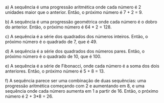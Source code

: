 a) A sequência é uma progressão aritmética onde cada número é 2 unidades maior que o anterior. Então, o próximo número é 7 + 2 = 9.

b) A sequência é uma progressão geométrica onde cada número é o dobro do anterior. Então, o próximo número é 64 * 2 = 128.

c) A sequência é a série dos quadrados dos números inteiros. Então, o próximo número é o quadrado de 7, que é 49.

d) A sequência é a série dos quadrados dos números pares. Então, o próximo número é o quadrado de 10, que é 100.

e) A sequência é a série de Fibonacci, onde cada número é a soma dos dois anteriores. Então, o próximo número é 5 + 8 = 13.

f) A sequência parece ser uma combinação de duas sequências: uma progressão aritmética começando com 2 e aumentando em 8, e uma sequência onde cada número aumenta em 1 a partir de 16. Então, o próximo número é 2 + 3*8 = 26.